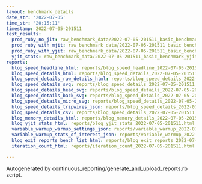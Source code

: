 ```yaml
---
layout: benchmark_details
date_str: '2022-07-05'
time_str: '20:15:11'
timestamp: 2022-07-05-201511
test_results:
  prod_ruby_no_jit: raw_benchmark_data/2022-07-05-201511_basic_benchmark_prod_ruby_no_jit.json
  prod_ruby_with_mjit: raw_benchmark_data/2022-07-05-201511_basic_benchmark_prod_ruby_with_mjit.json
  prod_ruby_with_yjit: raw_benchmark_data/2022-07-05-201511_basic_benchmark_prod_ruby_with_yjit.json
  yjit_stats: raw_benchmark_data/2022-07-05-201511_basic_benchmark_yjit_stats.json
reports:
  blog_speed_headline_html: reports/blog_speed_headline_2022-07-05-201511.html
  blog_speed_details_html: reports/blog_speed_details_2022-07-05-201511.html
  blog_speed_details_raw_details_html: reports/blog_speed_details_2022-07-05-201511.raw_details.html
  blog_speed_details_svg: reports/blog_speed_details_2022-07-05-201511.svg
  blog_speed_details_head_svg: reports/blog_speed_details_2022-07-05-201511.head.svg
  blog_speed_details_back_svg: reports/blog_speed_details_2022-07-05-201511.back.svg
  blog_speed_details_micro_svg: reports/blog_speed_details_2022-07-05-201511.micro.svg
  blog_speed_details_tripwires_json: reports/blog_speed_details_2022-07-05-201511.tripwires.json
  blog_speed_details_csv: reports/blog_speed_details_2022-07-05-201511.csv
  blog_memory_details_html: reports/blog_memory_details_2022-07-05-201511.html
  blog_yjit_stats_html: reports/blog_yjit_stats_2022-07-05-201511.html
  variable_warmup_warmup_settings_json: reports/variable_warmup_2022-07-05-201511.warmup_settings.json
  variable_warmup_stats_of_interest_json: reports/variable_warmup_2022-07-05-201511.stats_of_interest.json
  blog_exit_reports_bench_list_html: reports/blog_exit_reports_2022-07-05-201511.bench_list.html
  iteration_count_html: reports/iteration_count_2022-07-05-201511.html

---
```

Autogenerated by continuous_reporting/generate_and_upload_reports.rb script.

